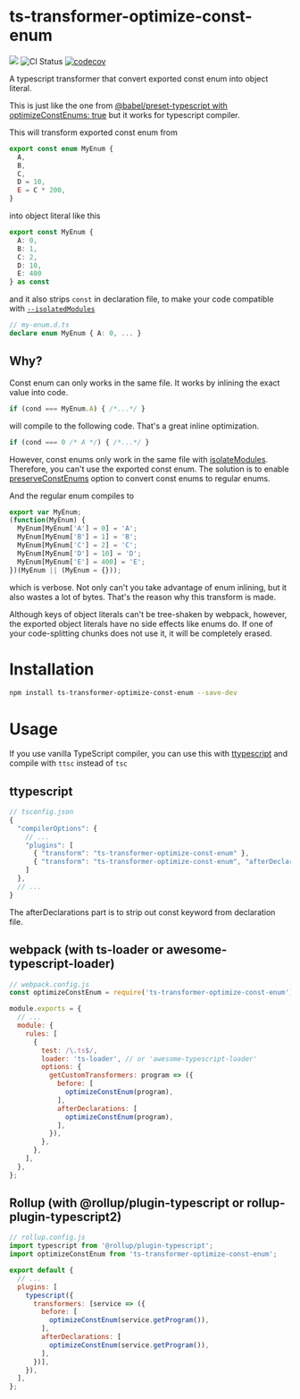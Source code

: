 # ts-transformer-optimize-const-enum

[![](https://img.shields.io/npm/v/ts-transformer-optimize-const-enum.svg)](https://www.npmjs.com/package/ts-transformer-optimize-const-enum) ![CI Status](https://github.com/Fonger/ts-transformer-optimize-const-enum/actions/workflows/test.yml/badge.svg) [![codecov](https://codecov.io/gh/Fonger/ts-transformer-optimize-const-enum/branch/main/graph/badge.svg?token=CHDVP7EMNA)](https://codecov.io/gh/Fonger/ts-transformer-optimize-const-enum)

A typescript transformer that convert exported const enum into object literal.

This is just like the one from [@babel/preset-typescript with optimizeConstEnums: true](https://babeljs.io/docs/en/babel-preset-typescript#optimizeconstenums) but it works for typescript compiler.

This will transform exported const enum from

```ts
export const enum MyEnum {
  A,
  B,
  C,
  D = 10,
  E = C * 200,
}
```

into object literal like this

```ts
export const MyEnum {
  A: 0,
  B: 1,
  C: 2,
  D: 10,
  E: 400
} as const
```

and it also strips `const` in declaration file, to make your code compatible with [`--isolatedModules`](https://www.typescriptlang.org/tsconfig#isolatedModules)

```ts
// my-enum.d.ts
declare enum MyEnum { A: 0, ... }
```

## Why?

Const enum can only works in the same file. It works by inlining the exact value into code.

```ts
if (cond === MyEnum.A) { /*...*/ }
```

will compile to the following code. That's a great inline optimization.

```ts
if (cond === 0 /* A */) { /*...*/ }
```

However, const enums only work in the same file with [isolateModules](https://www.typescriptlang.org/tsconfig#isolatedModules). Therefore, you can't use the exported const enum. The solution is to enable [preserveConstEnums](https://www.typescriptlang.org/tsconfig#preserveConstEnums) option to convert const enums to regular enums.

And the regular enum compiles to

```js
export var MyEnum;
(function(MyEnum) {
  MyEnum[MyEnum['A'] = 0] = 'A';
  MyEnum[MyEnum['B'] = 1] = 'B';
  MyEnum[MyEnum['C'] = 2] = 'C';
  MyEnum[MyEnum['D'] = 10] = 'D';
  MyEnum[MyEnum['E'] = 400] = 'E';
})(MyEnum || (MyEnum = {}));
```

which is verbose. Not only can't you take advantage of enum inlining, but it also wastes a lot of bytes. That's the reason why this transform is made.

Although keys of object literals can't be tree-shaken by webpack, however, the exported object literals have no side effects like enums do. If one of your code-splitting chunks does not use it, it will be completely erased.

# Installation

```sh
npm install ts-transformer-optimize-const-enum --save-dev
```

# Usage

If you use vanilla TypeScript compiler, you can use this with [ttypescript](https://github.com/cevek/ttypescript) and compile with `ttsc` instead of `tsc`

## ttypescript

```js
// tsconfig.json
{
  "compilerOptions": {
    // ...
    "plugins": [
      { "transform": "ts-transformer-optimize-const-enum" },
      { "transform": "ts-transformer-optimize-const-enum", "afterDeclarations": true },
    ]
  },
  // ...
}
```

The afterDeclarations part is to strip out const keyword from declaration file.

## webpack (with ts-loader or awesome-typescript-loader)

```js
// webpack.config.js
const optimizeConstEnum = require('ts-transformer-optimize-const-enum').default;

module.exports = {
  // ...
  module: {
    rules: [
      {
        test: /\.ts$/,
        loader: 'ts-loader', // or 'awesome-typescript-loader'
        options: {
          getCustomTransformers: program => ({
            before: [
              optimizeConstEnum(program),
            ],
            afterDeclarations: [
              optimizeConstEnum(program),
            ],
          }),
        },
      },
    ],
  },
};
```

## Rollup (with @rollup/plugin-typescript or rollup-plugin-typescript2)

```js
// rollup.config.js
import typescript from '@rollup/plugin-typescript';
import optimizeConstEnum from 'ts-transformer-optimize-const-enum';

export default {
  // ...
  plugins: [
    typescript({
      transformers: [service => ({
        before: [
          optimizeConstEnum(service.getProgram()),
        ],
        afterDeclarations: [
          optimizeConstEnum(service.getProgram()),
        ],
      })],
    }),
  ],
};
```
